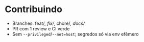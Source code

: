 # Contribuindo
- Branches: feat/*, fix/*, chore/*, docs/*
- PR com 1 review e CI verde
- Sem `--privileged`/`--net=host`; segredos só via env efêmero

